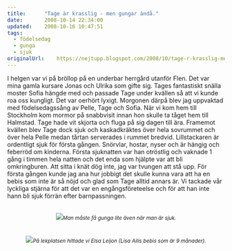 ```yaml
---
title:		"Tage är krasslig - men gungar ändå."
date:		2008-10-14 22:34:00
updated:	2008-10-16 10:47:51
tags: 
  - födelsedag
  - gunga
  - sjuk	
originalUrl:	https://nejtupp.blogspot.com/2008/10/tage-r-krasslig-men-gungar-nd.html
---
```


I helgen var vi på bröllop på en underbar herrgård utanför Flen. Det var mina gamla kursare Jonas och Ulrika som gifte sig. Tages fantastiskt snälla moster Sofia hängde med och passade Tage under kvällen så att vi kunde roa oss kungligt. Det var oerhört lyxigt. Morgonen därpå blev jag uppvaktad med födelsedagssång av Pelle, Tage och Sofia. När vi kom hem till Stockholm kom mormor på snabbvisit innan hon skulle ta tåget hem till Halmstad.  Tage hade vit skjorta och fluga på sig dagen till ära. Framemot kvällen blev Tage dock sjuk och kaskadkräktes över hela sovrummet och över hela Pelle medan tårtan serverades i rummet bredvid. Lillstackaren är ordentligt sjuk för första gången. Snörvlar, hostar, nyser och är hängig och feberröd om kinderna. Första sjuknatten var han otröstlig och vaknade 1 gång i timmen hela natten och det enda som hjälpte var att bli omkringburen. Att sitta i knät dög inte, jag var tvungen att stå upp. För första gången kunde jag ana hur jobbigt det skulle kunna vara att ha en bebis som inte är så nöjd och glad som Tage alltid annars är. Vi tackade vår lyckliga stjärna för att det var en engångsföreteelse och  för att han inte hann bli sjuk förrän efter barnpassningen.<br><br><div style="text-align: center;"><img src="../../../../img/Mobil+x+013.jpg"><span style="font-size:85%;"><span style="font-style: italic;">Man måste få gunga lite även när man är sjuk. </span> </span></div><br><br><div style="text-align: center;"><img src="../../../../img/Mobil+x+011.jpg"><span style="font-size:85%;"><span style="font-style: italic;">På lekplatsen hittade vi Elsa Leijon (Lisa Ailis bebis som är 9 månader).</span> </span></div>
<!-- no comments on this post -->
